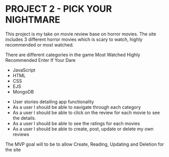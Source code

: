 # PROJECT 2 - PICK YOUR NIGHTMARE

<!-- DESCRIPTION -->
This project is my take on movie review base on horror movies. The site includes 3 different horror movies which is scary to watch, highly recommended or most watched. 


<!-- CATEGORIES -->
There are different categories in the game 
Most Watched
Highly Recommended 
Enter If Your Dare  


<!-- WHAT WAS USED -->
* JavaScript
* HTML
* CSS
* EJS 
* MongoDB


<!-- USER FEATURES -->
* User stories detailing app functionality
* As a user I should be able to navigate through each category
* As a user I should be able to click on the review for each movie to see the details.
* As a user I should be able to see the ratings for each movies
* As a user I should be able to create, post, update or delete my own reviews

<!-- MVP GOALS -->
The MVP goal will to be to allow Create, Reading, Updating and Deletion for the site